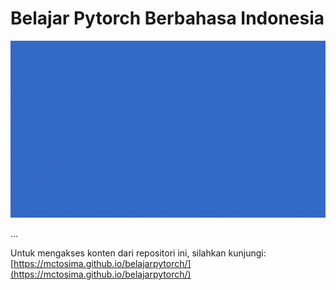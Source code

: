 # Belajar Pytorch Berbahasa Indonesia

<div align="center">
<img src="https://raw.githubusercontent.com/mctosima/belajarpytorch/main/assets/Homebanner1080.gif" width="1080"/>
</div>

...

Untuk mengakses konten dari repositori ini, silahkan kunjungi:
[https://mctosima.github.io/belajarpytorch/](https://mctosima.github.io/belajarpytorch/)
